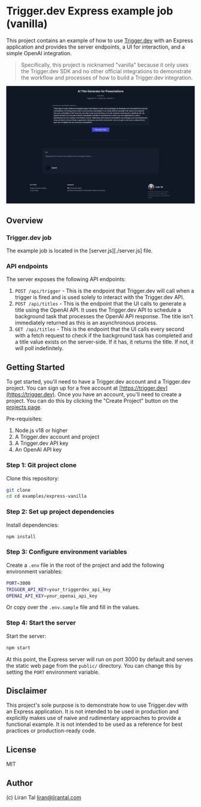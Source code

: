 # Trigger.dev Express example job (vanilla)

This project contains an example of how to use [Trigger.dev](https://trigger.dev) with an Express application and provides the server endpoints, a UI for interaction, and a simple OpenAI integration.

> Specifically, this project is nicknamed "vanilla" because it only uses the Trigger.dev SDK and no other official integrations to demonstrate the workflow and processes of how to build a Trigger.dev integration.

![Trigger.dev Express example job](screenshot.png)

## Overview

### Trigger.dev job

The example job is located in the [server.js][./server.js] file.

### API endpoints

The server exposes the following API endpoints:
1. `POST /api/trigger` - This is the endpoint that Trigger.dev will call when a trigger is fired and is used solely to interact with the Trigger.dev API.
2. `POST /api/titles` - This is the endpoint that the UI calls to generate a title using the OpenAI API. It uses the Trigger.dev API to schedule a background task that processes the OpenAI API response. The title isn't immediately returned as this is an asynchronous process.
3. `GET /api/titles` - This is the endpoint that the UI calls every second with a fetch request to check if the background task has completed and a title value exists on the server-side. If it has, it returns the title. If not, it will poll indefinitely.

## Getting Started

To get started, you'll need to have a Trigger.dev account and a Trigger.dev project. You can sign up for a free account at [https://trigger.dev](https://trigger.dev). Once you have an account, you'll need to create a project. You can do this by clicking the "Create Project" button on the [projects page](https://app.trigger.dev/projects).

Pre-requisites:

1. Node.js v18 or higher
2. A Trigger.dev account and project
3. A Trigger.dev API key
4. An OpenAI API key

### Step 1: Git project clone

Clone this repository:

```bash
git clone
cd cd examples/express-vanilla
```

### Step 2: Set up project dependencies

Install dependencies:

```bash
npm install
```

### Step 3: Configure environment variables

Create a `.env` file in the root of the project and add the following environment variables:

```bash
PORT=3000
TRIGGER_API_KEY=your_triggerdev_api_key
OPENAI_API_KEY=your_openai_api_key
```

Or copy over the `.env.sample` file and fill in the values.

### Step 4: Start the server

Start the server:

```bash
npm start
```

At this point, the Express server will run on port 3000 by default and serves the static web page from the `public/` directory. You can change this by setting the `PORT` environment variable.

## Disclaimer

This project's sole purpose is to demonstrate how to use Trigger.dev with an Express application. It is not intended to be used in production and explicitly makes use of naive and rudimentary approaches to provide a functional example. It is not intended to be used as a reference for best practices or production-ready code.

## License

MIT

## Author

(c) Liran Tal <liran@lirantal.com>
